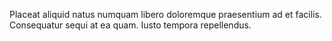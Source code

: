 Placeat aliquid natus numquam libero doloremque praesentium ad et facilis.
Consequatur sequi at ea quam.
Iusto tempora repellendus.